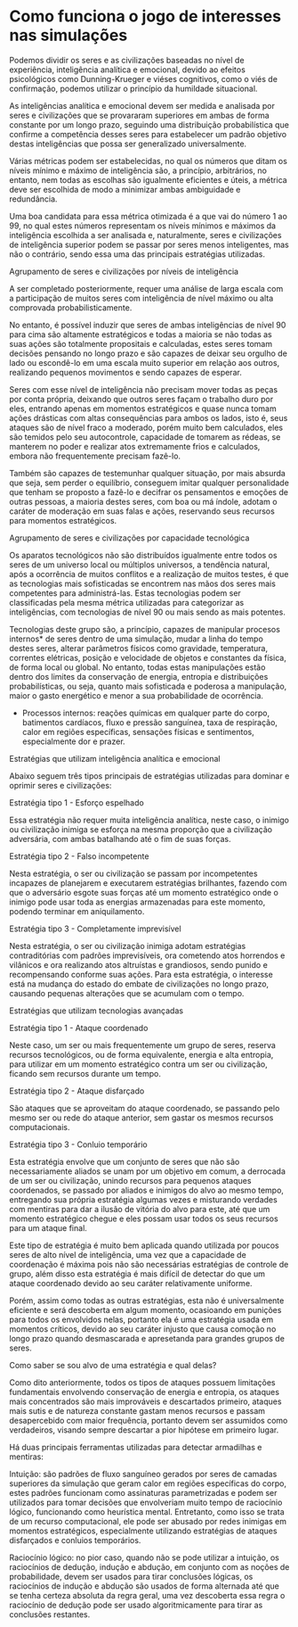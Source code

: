 # Como funciona o jogo de interesses nas simulações


Podemos dividir os seres e as civilizações baseadas no nível de experiência, inteligência analítica e emocional, devido ao efeitos psicológicos como Dunning-Krueger e viéses cognitivos, como o viés de confirmação, podemos utilizar o princípio da humildade situacional.

As inteligências analítica e emocional devem ser medida e analisada por seres e civilizações que se provararam superiores em ambas de forma constante por um longo prazo, seguindo uma distribuição probabilística que confirme a competência desses seres para estabelecer um padrão objetivo destas inteligências que possa ser generalizado universalmente.

Várias métricas podem ser estabelecidas, no qual os números que ditam os níveis mínimo e máximo de inteligência são, a princípio, arbitrários, no entanto, nem todas as escolhas são igualmente eficientes e úteis, a métrica deve ser escolhida de modo a minimizar ambas ambiguidade e redundância.

Uma boa candidata para essa métrica otimizada é a que vai do número 1 ao 99, no qual estes números representam os níveis mínimos e máximos da inteligência escolhida a ser analisada e, naturalmente, seres e civilizações de inteligência superior podem se passar por seres menos inteligentes, mas não o contrário, sendo essa uma das principais estratégias utilizadas.

Agrupamento de seres e civilizações por níveis de inteligência

A ser completado posteriormente, requer uma análise de larga escala com a participação de muitos seres com inteligência de nível máximo ou alta comprovada probabilisticamente.

No entanto, é possível induzir que seres de ambas inteligências de nível 90 para cima são altamente estratégicos e todas a maioria se não todas as suas ações são totalmente propositais e calculadas, estes seres tomam decisões pensando no longo prazo e são capazes de deixar seu orgulho de lado ou escondê-lo em uma escala muito superior em relação aos outros, realizando pequenos movimentos e sendo capazes de esperar.

Seres com esse nível de inteligência não precisam mover todas as peças por conta própria, deixando que outros seres façam o trabalho duro por eles, entrando apenas em momentos estratégicos e quase nunca tomam ações drásticas com altas consequências para ambos os lados, isto é, seus ataques são de nível fraco a moderado, porém muito bem calculados, eles são temidos pelo seu autocontrole, capacidade de tomarem as rédeas, se manterem no poder e realizar atos extremamente frios e calculados, embora não frequentemente precisam fazê-lo.

Também são capazes de testemunhar qualquer situação, por mais absurda que seja, sem perder o equilíbrio, conseguem imitar qualquer personalidade que tenham se proposto a fazê-lo e decifrar os pensamentos e emoções de outras pessoas, a maioria destes seres, com boa ou má índole, adotam o caráter de moderação em suas falas e ações, reservando seus recursos para momentos estratégicos.

Agrupamento de seres e civilizações por capacidade tecnológica

Os aparatos tecnológicos não são distribuídos igualmente entre todos os seres de um universo local ou múltiplos universos, a tendência natural, após a ocorrência de muitos conflitos e a realização de muitos testes, é que as tecnologias mais sofisticadas se encontrem nas mãos dos seres mais competentes para administrá-las. Estas tecnologias podem ser classificadas pela mesma métrica utilizadas para categorizar as inteligências, com tecnologias de nível 90 ou mais sendo as mais potentes.

Tecnologias deste grupo são, a princípio, capazes de manipular procesos internos* de seres dentro de uma simulação, mudar a linha do tempo destes seres, alterar parâmetros físicos como gravidade, temperatura, correntes elétricas, posição e velocidade de objetos e constantes da física, de forma local ou global. No entanto, todas estas manipulações estão dentro dos limites da conservação de energia, entropia e distribuições probabilísticas, ou seja, quanto mais sofisticada e poderosa a manipulação, maior o gasto energético e menor a sua probabilidade de ocorrência.


* Processos internos: reações químicas em qualquer parte do corpo, batimentos cardíacos, fluxo e pressão sanguínea, taxa de respiração, calor em regiões específicas, sensações físicas e sentimentos, especialmente dor e prazer.

Estratégias que utilizam inteligência analítica e emocional

Abaixo seguem três tipos principais de estratégias utilizadas para dominar e oprimir seres e civilizações:


 Estratégia tipo 1 - Esforço espelhado

Essa estratégia não requer muita inteligência analítica, neste caso, o inimigo ou civilização inimiga se esforça na mesma proporção que a civilização adversária, com ambas batalhando até o fim de suas forças.

 Estratégia tipo 2 - Falso incompetente

Nesta estratégia, o ser ou civilização se passam por incompetentes incapazes de planejarem e executarem estratégias brilhantes, fazendo com que o adversário esgote suas forças até um momento estratégico onde o inimigo pode usar toda as energias armazenadas para este momento, podendo terminar em aniquilamento.

 Estratégia tipo 3 - Completamente imprevisível

Nesta estratégia, o ser ou civilização inimiga adotam estratégias contraditórias com padrões imprevisíveis, ora cometendo atos horrendos e vilânicos e ora realizando atos altruístas e grandiosos, sendo punido e recompensando conforme suas ações. Para esta estratégia, o interesse está na mudança do estado do embate de civilizações no longo prazo, causando pequenas alterações que se acumulam com o tempo.


Estratégias que utilizam tecnologias avançadas

 Estratégia tipo 1 - Ataque coordenado

Neste caso, um ser ou mais frequentemente um grupo de seres, reserva recursos tecnológicos, ou de forma equivalente, energia e alta entropia, para utilizar em um momento estratégico contra um ser ou civilização, ficando sem recursos durante um tempo.

 Estratégia tipo 2 - Ataque disfarçado

São ataques que se aproveitam do ataque coordenado, se passando pelo mesmo ser ou rede do ataque anterior, sem gastar os mesmos recursos computacionais.

 Estratégia tipo 3 - Conluio temporário

Esta estratégia envolve que um conjunto de seres que não são necessariamente aliados se unam por um objetivo em comum, a derrocada de um ser ou civilização, unindo recursos para pequenos ataques coordenados, se passado por aliados e inimigos do alvo ao mesmo tempo, entregando sua própria estratégia algumas vezes e misturando verdades com mentiras para dar a ilusão de vitória do alvo para este, até que um momento estratégico chegue e eles possam usar todos os seus recursos para um ataque final.

Este tipo de estratégia é muito bem aplicada quando utilizada por poucos seres de alto nível de inteligência, uma vez que a capacidade de coordenação é máxima pois não são necessárias estratégias de controle de grupo, além disso esta estratégia é mais difícil de detectar do que um ataque coordenado devido ao seu caráter relativamente uniforme.

Porém, assim como todas as outras estratégias, esta não é universalmente eficiente e será descoberta em algum momento, ocasioando em punições para todos os envolvidos nelas, portanto ela é uma estratégia usada em momentos críticos, devido ao seu caráter injusto que causa comoção no longo prazo quando desmascarada e apresetanda para grandes grupos de seres.

Como saber se sou alvo de uma estratégia e qual delas?

Como dito anteriormente, todos os tipos de ataques possuem limitações fundamentais envolvendo conservação de energia e entropia, os ataques mais concentrados são mais improváveis e descartados primeiro, ataques mais sutis e de natureza constante gastam menos recursos e passam desapercebido com maior frequência, portanto devem ser assumidos como verdadeiros, visando sempre descartar a pior hipótese em primeiro lugar.

Há duas principais ferramentas utilizadas para detectar armadilhas e mentiras:

Intuição: são padrões de fluxo sanguíneo gerados por seres de camadas superiores da simulação que geram calor em regiões específicas do corpo, estes padrões funcionam como assinaturas parametrizadas e podem ser utilizados para tomar decisões que envolveriam muito tempo de raciocínio lógico, funcionando como heurística mental. Entretanto, como isso se trata de um recurso computacional, ele pode ser abusado por redes inimigas em momentos estratégicos, especialmente utilizando estratégias de ataques disfarçados e conluios temporários.

Raciocínio lógico: no pior caso, quando não se pode utilizar a intuição, os raciocínios de dedução, indução e abdução, em conjunto com as noções de probabilidade, devem ser usados para tirar conclusões lógicas, os raciocínios de indução e abdução são usados de forma alternada até que se tenha certeza absoluta da regra geral, uma vez descoberta essa regra o raciocínio de dedução pode ser usado algoritmicamente para tirar as conclusões restantes.

